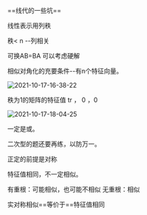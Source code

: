 ==线代的一些坑==



线性表示用列秩

秩< n --列相关

可换AB=BA
可以考虑硬解

相似对角化的充要条件--有n个特征向量。

![2021-10-17-16-38-22](https://image.wxydejoy.top/image/线代难点/2021-10-17-16-38-22.png)

秩为1的矩阵的特征值  tr ， 0 ，0

![2021-10-17-18-04-25](https://image.wxydejoy.top/image/线代难点/2021-10-17-18-04-25.png)
 
一定是或。

二次型的题还要再练，以防万一。

正定的前提是对称

特征值相同，不一定相似。

有重根：可能相似，也可能不相似
无重根：相似

实对称相似==等价于==特征值相同